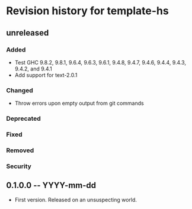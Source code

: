 # Revision history for template-hs

## unreleased

### Added

* Test GHC 9.8.2, 9.8.1, 9.6.4, 9.6.3, 9.6.1, 9.4.8, 9.4.7, 9.4.6, 9.4.4, 9.4.3,
  9.4.2, and 9.4.1
* Add support for text-2.0.1

### Changed

* Throw errors upon empty output from git commands

### Deprecated

### Fixed

### Removed

### Security

## 0.1.0.0 -- YYYY-mm-dd

* First version. Released on an unsuspecting world.
